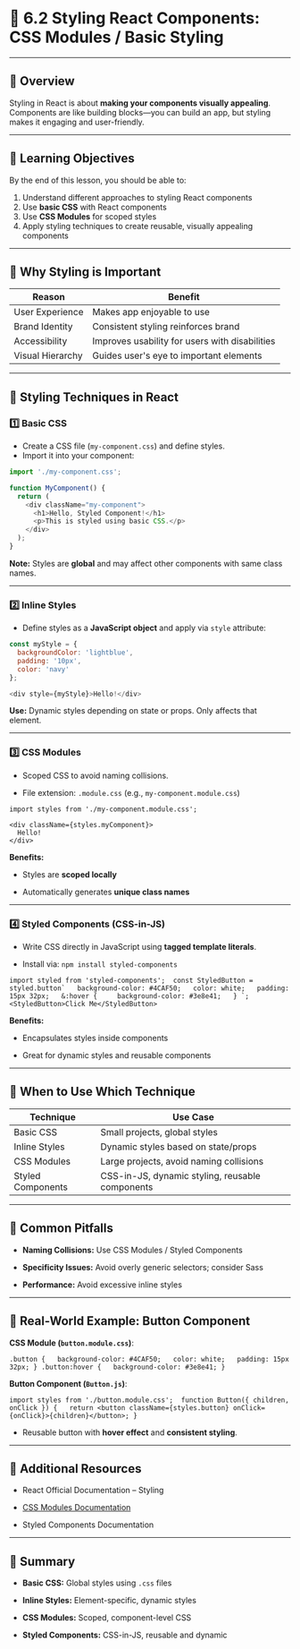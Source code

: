 # 📒 6.2 Styling React Components: CSS Modules / Basic Styling

---

## 🔹 Overview

Styling in React is about **making your components visually appealing**. Components are like building blocks—you can build an app, but styling makes it engaging and user-friendly.

---

## 🔹 Learning Objectives

By the end of this lesson, you should be able to:

1. Understand different approaches to styling React components
2. Use **basic CSS** with React components
3. Use **CSS Modules** for scoped styles
4. Apply styling techniques to create reusable, visually appealing components

---

## 🔹 Why Styling is Important

|Reason|Benefit|
|---|---|
|User Experience|Makes app enjoyable to use|
|Brand Identity|Consistent styling reinforces brand|
|Accessibility|Improves usability for users with disabilities|
|Visual Hierarchy|Guides user's eye to important elements|

---

## 🔹 Styling Techniques in React

### 1️⃣ Basic CSS

- Create a CSS file (`my-component.css`) and define styles.
- Import it into your component:

```js
import './my-component.css';

function MyComponent() {
  return (
    <div className="my-component">
      <h1>Hello, Styled Component!</h1>
      <p>This is styled using basic CSS.</p>
    </div>
  );
}

```

**Note:** Styles are **global** and may affect other components with same class names.

---

### 2️⃣ Inline Styles

- Define styles as a **JavaScript object** and apply via `style` attribute:

```js
const myStyle = {
  backgroundColor: 'lightblue',
  padding: '10px',
  color: 'navy'
};

<div style={myStyle}>Hello!</div>

```

**Use:** Dynamic styles depending on state or props. Only affects that element.

---

### 3️⃣ CSS Modules

- Scoped CSS to avoid naming collisions.
    
- File extension: `.module.css` (e.g., `my-component.module.css`)
    

```
import styles from './my-component.module.css';

<div className={styles.myComponent}>
  Hello!
</div>

```

**Benefits:**

- Styles are **scoped locally**
    
- Automatically generates **unique class names**
    

---

### 4️⃣ Styled Components (CSS-in-JS)

- Write CSS directly in JavaScript using **tagged template literals**.
    
- Install via: `npm install styled-components`
    

``import styled from 'styled-components';  const StyledButton = styled.button`   background-color: #4CAF50;   color: white;   padding: 15px 32px;   &:hover {     background-color: #3e8e41;   } `;  <StyledButton>Click Me</StyledButton>``

**Benefits:**

- Encapsulates styles inside components
    
- Great for dynamic styles and reusable components
    

---

## 🔹 When to Use Which Technique

|Technique|Use Case|
|---|---|
|Basic CSS|Small projects, global styles|
|Inline Styles|Dynamic styles based on state/props|
|CSS Modules|Large projects, avoid naming collisions|
|Styled Components|CSS-in-JS, dynamic styling, reusable components|

---

## 🔹 Common Pitfalls

- **Naming Collisions:** Use CSS Modules / Styled Components
    
- **Specificity Issues:** Avoid overly generic selectors; consider Sass
    
- **Performance:** Avoid excessive inline styles
    

---

## 🔹 Real-World Example: Button Component

**CSS Module (`button.module.css`)**:

`.button {   background-color: #4CAF50;   color: white;   padding: 15px 32px; } .button:hover {   background-color: #3e8e41; }`

**Button Component (`Button.js`)**:

`import styles from './button.module.css';  function Button({ children, onClick }) {   return <button className={styles.button} onClick={onClick}>{children}</button>; }`

- Reusable button with **hover effect** and **consistent styling**.
    

---

## 🔹 Additional Resources

- React Official Documentation – Styling
    
- [CSS Modules Documentation](https://github.com/css-modules/css-modules)
    
- Styled Components Documentation
    

---

## 🔹 Summary

- **Basic CSS:** Global styles using `.css` files
    
- **Inline Styles:** Element-specific, dynamic styles
    
- **CSS Modules:** Scoped, component-level CSS
    
- **Styled Components:** CSS-in-JS, reusable and dynamic